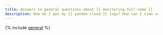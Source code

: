 ```yaml
---
title: Answers to general questions about {{ monitoring-full-name }}
description: How do I get my {{ yandex-cloud }} logs? How can I view service dashboards? Find the answers to these and other general questions about {{ monitoring-name }} in this article.
---
```


{% include [general](../../_qa/monitoring/general.md) %}